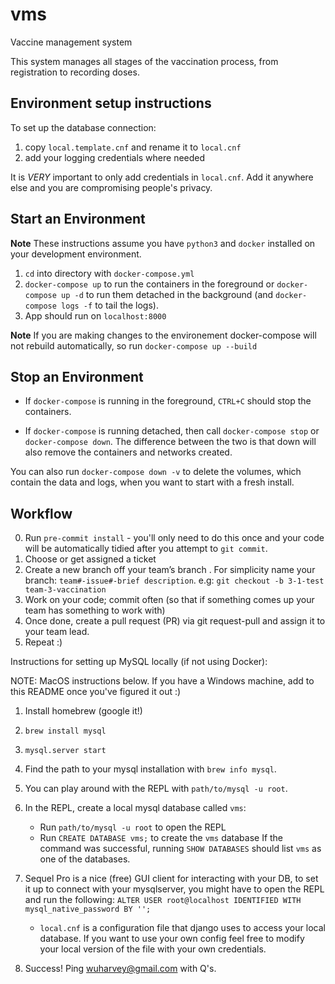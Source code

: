 # vms

Vaccine management system

This system manages all stages of the vaccination process, from registration to recording doses.

## Environment setup instructions

To set up the database connection:

1. copy `local.template.cnf` and rename it to `local.cnf`
2. add your logging credentials where needed

It is _VERY_ important to only add credentials in `local.cnf`. Add it anywhere else and you are compromising people's privacy.

## Start an Environment

**Note** These instructions assume you have `python3` and `docker` installed on your development environment.

1. `cd` into directory with `docker-compose.yml`
2. `docker-compose up` to run the containers in the foreground or `docker-compose up -d` to run them detached in the background (and `docker-compose logs -f` to tail the logs).
3. App should run on `localhost:8000`

**Note** If you are making changes to the environement docker-compose will not rebuild automatically, so run `docker-compose up --build`

## Stop an Environment

- If `docker-compose` is running in the foreground, `CTRL+C` should stop the containers.

- If `docker-compose` is running detached, then call `docker-compose stop` or `docker-compose down`. The difference between the two is that down will also remove the containers and networks created.

You can also run `docker-compose down -v` to delete the volumes, which contain the data and logs, when you want to start with a fresh install.

## Workflow

0. Run `pre-commit install` - you'll only need to do this once and your code will be automatically tidied after you attempt to `git commit`.
1. Choose or get assigned a ticket
2. Create a new branch off your team’s branch . For simplicity name your branch: `team#-issue#-brief description`.
   e.g: `git checkout -b 3-1-test team-3-vaccination`
3. Work on your code; commit often (so that if something comes up your team has something to work with)
4. Once done, create a pull request (PR) via git request-pull and assign it to your team lead.
5. Repeat :)

Instructions for setting up MySQL locally (if not using Docker):

NOTE: MacOS instructions below. If you have a Windows machine, add to this README once you've figured it out :)

1. Install homebrew (google it!)
2. `brew install mysql`
3. `mysql.server start`
4. Find the path to your mysql installation with `brew info mysql`.
5. You can play around with the REPL with `path/to/mysql -u root`.
6. In the REPL, create a local mysql database called `vms`:
   - Run `path/to/mysql -u root` to open the REPL
   - Run `CREATE DATABASE vms;` to create the `vms` database
     If the command was successful, running `SHOW DATABASES` should list `vms` as one of the databases.
7. Sequel Pro is a nice (free) GUI client for interacting with your DB, to set it up to connect with your mysqlserver, you might have to open the REPL and run the following: `ALTER USER root@localhost IDENTIFIED WITH mysql_native_password BY '';`

   - `local.cnf` is a configuration file that django uses to access your local database. If you want to use your own config feel free to modify your local version of the file with your own credentials.

8. Success! Ping wuharvey@gmail.com with Q's.
